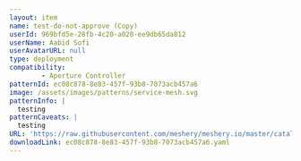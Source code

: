 ```yaml
---
layout: item
name: test-do-not-approve (Copy)
userId: 969bfd5e-28fb-4c20-a020-ee9db65da812
userName: Aabid Sofi
userAvatarURL: null
type: deployment
compatibility: 
        - Aperture Controller
patternId: ec08c878-8e83-457f-93b8-7073acb457a6
image: /assets/images/patterns/service-mesh.svg
patternInfo: |
  testing
patternCaveats: |
  testing
URL: 'https://raw.githubusercontent.com/meshery/meshery.io/master/catalog/ec08c878-8e83-457f-93b8-7073acb457a6.yaml'
downloadLink: ec08c878-8e83-457f-93b8-7073acb457a6.yaml
---
```

